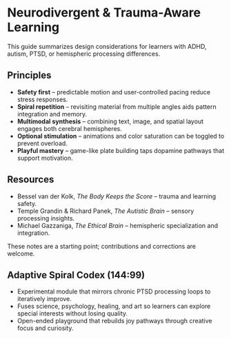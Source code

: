 # Neurodivergent & Trauma-Aware Learning

This guide summarizes design considerations for learners with ADHD, autism, PTSD, or hemispheric processing differences.

## Principles
- **Safety first** – predictable motion and user-controlled pacing reduce stress responses.
- **Spiral repetition** – revisiting material from multiple angles aids pattern integration and memory.
- **Multimodal synthesis** – combining text, image, and spatial layout engages both cerebral hemispheres.
- **Optional stimulation** – animations and color saturation can be toggled to prevent overload.
- **Playful mastery** – game-like plate building taps dopamine pathways that support motivation.

## Resources
- Bessel van der Kolk, *The Body Keeps the Score* – trauma and learning safety.
- Temple Grandin & Richard Panek, *The Autistic Brain* – sensory processing insights.
- Michael Gazzaniga, *The Ethical Brain* – hemispheric specialization and integration.

These notes are a starting point; contributions and corrections are welcome.
 
## Adaptive Spiral Codex (144:99)
- Experimental module that mirrors chronic PTSD processing loops to iteratively improve.
- Fuses science, psychology, healing, and art so learners can explore special interests without losing quality.
- Open-ended playground that rebuilds joy pathways through creative focus and curiosity.

